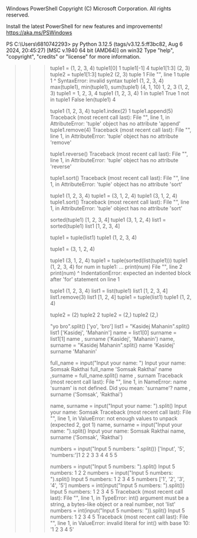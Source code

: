 Windows PowerShell
Copyright (C) Microsoft Corporation. All rights reserved.

Install the latest PowerShell for new features and improvements! https://aka.ms/PSWindows

PS C:\Users\6810742293> py
Python 3.12.5 (tags/v3.12.5:ff3bc82, Aug  6 2024, 20:45:27) [MSC v.1940 64 bit (AMD64)] on win32
Type "help", "copyright", "credits" or "license" for more information.
>>> tuple1 = (1, 2, 3, 4)
>>> tuple1[0]
1
>>> tuple1[-1]
4
>>> tuple1[1:3]
(2, 3)
>>> tuple2 = tuple1[1:3]
>>> tuple2
(2, 3)
>>> tuple 1
  File "<stdin>", line 1
    tuple 1
          ^
SyntaxError: invalid syntax
>>> tuple1
(1, 2, 3, 4)
>>> max(tuple1), min(tuple1), sum(tuple1)
(4, 1, 10)
>>> 1, 2, 3
(1, 2, 3)
>>> tuple1 = 1, 2, 3, 4
>>> tuple1
(1, 2, 3, 4)
>>> 1 in tuple1
True
>>> 1 not in tuple1
False
>>> len(tuple1)
4
>>>
>>>
>>>
>>>
>>>
>>>
>>>
>>> tuple1
(1, 2, 3, 4)
>>> tuple1.index(2)
1
>>> tuple1.append(5)
Traceback (most recent call last):
  File "<stdin>", line 1, in <module>
AttributeError: 'tuple' object has no attribute 'append'
>>> tuple1.remove(4)
Traceback (most recent call last):
  File "<stdin>", line 1, in <module>
AttributeError: 'tuple' object has no attribute 'remove'
>>>
>>>
>>> tuple1.reverse()
Traceback (most recent call last):
  File "<stdin>", line 1, in <module>
AttributeError: 'tuple' object has no attribute 'reverse'
>>>
>>>
>>>
>>> tuple1.sort()
Traceback (most recent call last):
  File "<stdin>", line 1, in <module>
AttributeError: 'tuple' object has no attribute 'sort'
>>>
>>>
>>> tuple1
(1, 2, 3, 4)
>>> tuple1 = (3, 1, 2, 4)
>>> tuple1
(3, 1, 2, 4)
>>> tuple1.sort()
Traceback (most recent call last):
  File "<stdin>", line 1, in <module>
AttributeError: 'tuple' object has no attribute 'sort'
>>>
>>>
>>> sorted(tuple1)
[1, 2, 3, 4]
>>> tuple1
(3, 1, 2, 4)
>>> list1 = sorted(tuple1)
>>> list1
[1, 2, 3, 4]
>>>
>>>
>>> tuple1 = tuple(list1)
>>> tuple1
(1, 2, 3, 4)
>>>
>>>
>>> tuple1 = (3, 1, 2, 4)
>>>
>>>
>>>
>>>
>>>
>>>
>>> tuple1
(3, 1, 2, 4)
>>> tuple1 = tuple(sorted(list(tuple1)))
>>> tuple1
(1, 2, 3, 4)
>>> for num in tuple1:
... print(num)
  File "<stdin>", line 2
    print(num)
    ^
IndentationError: expected an indented block after 'for' statement on line 1
>>>
>>>
>>>
>>>
>>>
>>>
>>>
>>>
>>>
>>>
>>> tuple1
(1, 2, 3, 4)
>>> list1 = list(tuple1)
>>> list1
[1, 2, 3, 4]
>>> list1.remove(3)
>>> list1
[1, 2, 4]
>>> tuple1 = tuple(list1)
>>> tuple1
(1, 2, 4)
>>>
>>>
>>>
>>>
>>>
>>>
>>> tuple2 = (2)
>>> tuple2
2
>>> tuple2 = (2,)
>>> tuple2
(2,)
>>>
>>>
>>>
>>> "yo bro".split()
['yo', 'bro']
>>> list1 = "Kasidej Mahanin".split()
>>> list1
['Kasidej', 'Mahanin']
>>> name = list1[0]
>>> surname = list1[1]
>>> name , surname
('Kasidej', 'Mahanin')
>>> name, surname = "Kasidej Mahanin".split()
>>> name
'Kasidej'
>>> surname
'Mahanin'
>>>
>>>
>>>
>>>
>>> full_name = input("Input your name: ")
Input your name: Somsak Rakthai
>>> full_name
'Somsak Rakthai'
>>> name ,surname = full_name.split()
>>> name , surnam
Traceback (most recent call last):
  File "<stdin>", line 1, in <module>
NameError: name 'surnam' is not defined. Did you mean: 'surname'?
>>> name , surname
('Somsak', 'Rakthai')
>>>
>>>
>>>
>>>
>>>
>>> name, surname = input("Input your name: ").split()
Input your name: Somsak
Traceback (most recent call last):
  File "<stdin>", line 1, in <module>
ValueError: not enough values to unpack (expected 2, got 1)
>>> name, surname = input("Input your name: ").split()
Input your name: Somsak Rakthai
>>> name, surname
('Somsak', 'Rakthai')
>>>
>>>
>>>
>>>
>>>
>>> numbers = input("Input 5 numbers: ".split())
['Input', '5', 'numbers:']1
>>> 2
2
>>> 3
3
>>> 4
4
>>> 5
5
>>>
>>>
>>>
>>>
>>>
>>> numbers = input("Input 5 numbers: ").split()
Input 5 numbers: 1
>>> 2
2
>>> numbers = input("Input 5 numbers: ").split()
Input 5 numbers: 1 2 3 4 5
>>> numbers
['1', '2', '3', '4', '5']
>>> numbers = int(input("Input 5 numbers: ").split())
Input 5 numbers: 1 2 3 4 5
Traceback (most recent call last):
  File "<stdin>", line 1, in <module>
TypeError: int() argument must be a string, a bytes-like object or a real number, not 'list'
>>> numbers = int(input("Input 5 numbers: ")).split()
Input 5 numbers: 1 2 3 4 5
Traceback (most recent call last):
  File "<stdin>", line 1, in <module>
ValueError: invalid literal for int() with base 10: '1 2 3 4 5'